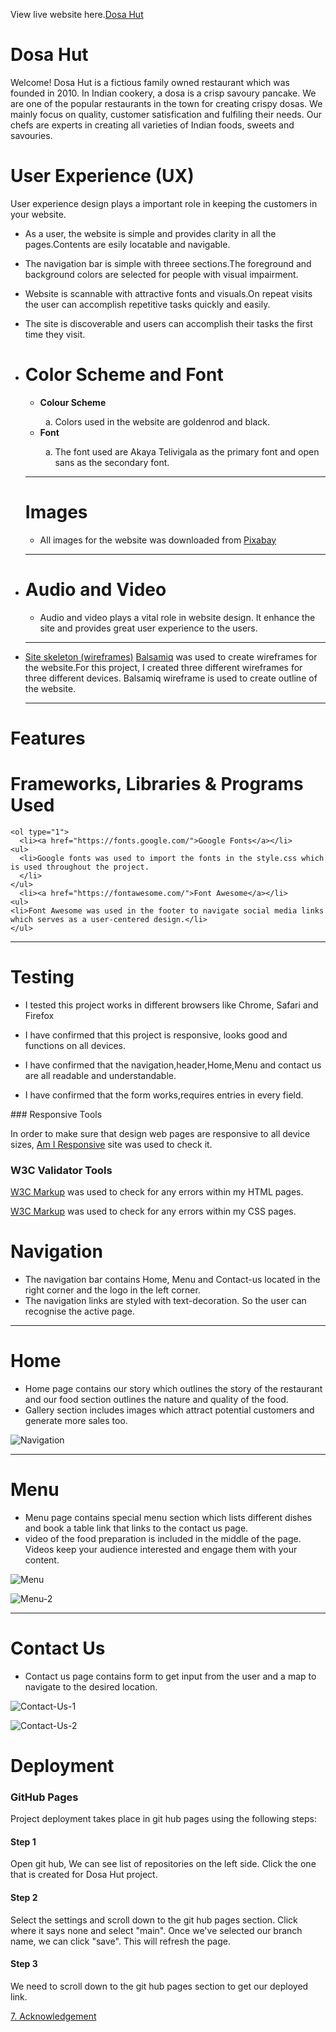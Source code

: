 View live website here.[Dosa Hut](https://pavithra-veeramani.github.io/restaurant/)
# Dosa Hut
Welcome!
Dosa Hut is a fictious family owned restaurant which was founded in 2010.
In Indian cookery, a dosa is a crisp savoury pancake.
We are one of the popular restaurants in the town for creating crispy dosas.
We mainly focus on quality, customer satisfication and fulfiling their needs.
Our chefs are experts in creating all varieties of Indian foods, sweets and savouries. 

  # **User Experience (UX)**
  <p>User experience design plays a important role in keeping the customers in your website.</p>
    <ul>
      <li>As a user, the website is simple and provides clarity in all the pages.Contents are esily locatable and navigable.
      </li>
    </ul>
    <ul>
      <li>The navigation bar is simple with threee sections.The foreground and background colors are selected for people with visual impairment. 
      </li>
    </ul>
  
  <ul>
      <li>Website is scannable with attractive fonts and visuals.On repeat visits the user can accomplish repetitive tasks quickly and easily.
      </li>
  </ul>

  <ul>
      <li>The site is discoverable and users can accomplish their tasks the first time they visit.
      </li>
  </ul>

  -	# **Color Scheme and Font**
    <ul>
        <li><strong>Colour Scheme</strong></li>
        <ol type="a">
        <li>Colors used in the website are goldenrod and black.</li>
        </ol> 
    </ul>
    <ul>
      <li><strong>Font</strong></li>
      <ol type="a">
      <li>The font used are Akaya Telivigala as the primary font and open sans as the secondary font.</li> 
      </ol>
    </ul>
    <hr>

    # **Images**
    <ul>
    <li>All images for the website was downloaded from <a href="https://pixabay.com/">Pixabay</a></li>
    </ul>
    <hr>

  - # **Audio and Video**
    <ul>
     <li>Audio and video plays a vital role in website design. It enhance the site and provides great user experience to the users.</li>
    </ul>
    <hr>
  - [Site skeleton (wireframes)](#wireframes)
    [Balsamiq](https://balsamiq.com/) was used to create wireframes for the website.For this project, I created three
    different wireframes for three different devices. Balsamiq wireframe is used to create outline of the website.  
    <hr> 

   # **Features**
   
   # **Frameworks, Libraries & Programs Used**
    <ol type="1">
      <li><a href="https://fonts.google.com/">Google Fonts</a></li>
    <ul>
      <li>Google fonts was used to import the fonts in the style.css which is used throughout the project.
      </li>
    </ul>
      <li><a href="https://fontawesome.com/">Font Awesome</a></li>
    <ul>
    <li>Font Awesome was used in the footer to navigate social media links which serves as a user-centered design.</li>
    </ul>
<hr>

# **Testing**

<ul>
   <li>I tested this project works in different browsers like Chrome, Safari and Firefox
   </li>
   </ul>

   <ul>
   <li>I have confirmed that this project is responsive, looks good and functions on all devices. 
   </li>
   </ul>
   <ul>
   <li>
   I have confirmed that the navigation,header,Home,Menu and contact us are all readable and understandable.</li>
   </ul>
  <ul>
  <li>I have confirmed that the form works,requires entries in every field.
  </li>
  </ul>
### Responsive Tools

In order to make sure that design web pages are responsive to all device sizes, [Am I Responsive](http://ami.responsivedesign.is/) site was used to check it. 

### W3C Validator Tools

[W3C Markup](https://validator.w3.org/#validate_by_input+with_options) was used to check for any errors within my HTML pages.

[W3C Markup](https://jigsaw.w3.org/css-validator/) was used to check for any errors within my CSS pages.

# **Navigation**
  <ul>
  <li>The navigation bar contains Home, Menu and Contact-us located in the right corner and the logo in the left corner.
  </li>
  <li>The navigation links are styled with text-decoration. So the user can recognise the active page.</li>
  </ul>
  <hr>

  # **Home**
  <ul>
  <li>Home page contains our story which outlines the story of the restaurant and our food section outlines the nature and quality of the food.</li>
  <li>Gallery section includes images which attract potential customers and generate more sales too. </li>
  </ul>

  ![Navigation](/assets/images/readme/navigation.png "Navigation")
  <hr>

   # **Menu**
   <ul>
   <li>
   Menu page contains special menu section which lists different dishes and book a table link that links to the contact us page. 
   </li>
   <li>
   video of the food preparation is included in the middle of the page. Videos keep your audience interested and engage them with your content.
   </li>
   </ul>

   ![Menu](/assets/images/readme/menu.png "Menu")
   <br>

   ![Menu-2](/assets/images/readme/menu-2.png "Menu-2")
   <hr>

   # **Contact Us**
   <ul>
   <li>Contact us page contains form to get input from the user and a map to navigate to the desired location. 
   </li>
   </ul>

   ![Contact-Us-1](/assets/images/readme/contact-us-1.png "Contact-Us-1")
   <br>

   ![Contact-Us-2](/assets/images/readme/contact-us-2.png "Contact-Us-2")

   

  

  # **Deployment**
  ### **GitHub Pages**
  <p>Project deployment takes place in git hub pages using the following steps:</p>

  #### **Step 1**
  <p>Open git hub, We can see list of repositories on the left side. Click the one that is created for Dosa Hut project.</p>

  #### **Step 2**
  <p>Select the settings and scroll down to the git hub pages section. Click where it says none and select "main". 
  Once we've selected our branch name, we  can click "save". This will refresh the page.</p>

   #### **Step 3**
  <p>We need to scroll down to the git hub pages section to get our deployed link.</p>
    
  [7. Acknowledgement](#acknowledgement)
 

   
